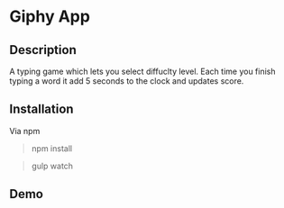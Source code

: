 # Giphy App

## Description

A typing game which lets you select diffuclty level. Each time you finish typing a word it add 5 seconds to the clock and updates score.

## Installation

Via npm

> npm install

> gulp watch

## Demo
